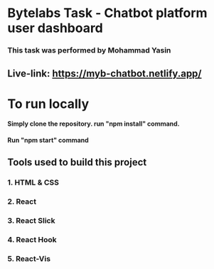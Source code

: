 # Bytelabs Task - Chatbot platform user dashboard

### This task was performed by Mohammad Yasin 

## Live-link: https://myb-chatbot.netlify.app/ 

# To run locally

#### Simply clone the repository. run "npm install" command.

#### Run "npm start" command

## Tools used to build this project

### 1. HTML & CSS
### 2. React
### 3. React Slick
### 4. React Hook
### 5. React-Vis

